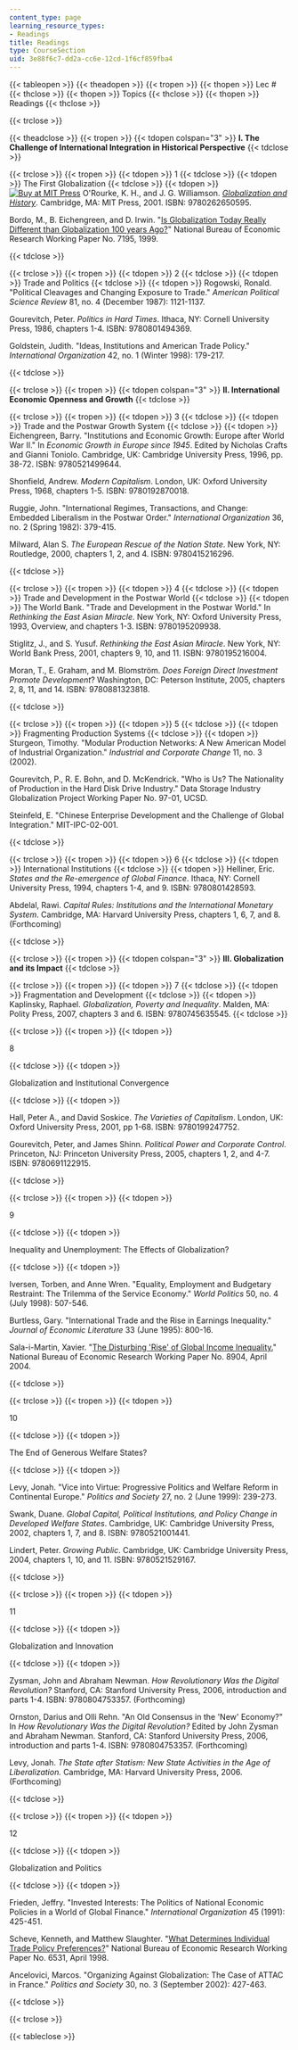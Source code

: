 ```yaml
---
content_type: page
learning_resource_types:
- Readings
title: Readings
type: CourseSection
uid: 3e88f6c7-dd2a-cc6e-12cd-1f6cf859fba4
---
```


{{< tableopen >}}
{{< theadopen >}}
{{< tropen >}}
{{< thopen >}}
Lec #
{{< thclose >}}
{{< thopen >}}
Topics
{{< thclose >}}
{{< thopen >}}
Readings
{{< thclose >}}

{{< trclose >}}

{{< theadclose >}}
{{< tropen >}}
{{< tdopen colspan="3" >}}
**I. The Challenge of International Integration in Historical Perspective**
{{< tdclose >}}

{{< trclose >}}
{{< tropen >}}
{{< tdopen >}}
1
{{< tdclose >}}
{{< tdopen >}}
The First Globalization
{{< tdclose >}}
{{< tdopen >}}
[![Buy at MIT Press](/images/mp_logo.gif)](https://mitpress.mit.edu/9780262650595) O'Rourke, K. H., and J. G. Williamson. [_Globalization and History_](https://mitpress.mit.edu/9780262650595). Cambridge, MA: MIT Press, 2001. ISBN: 9780262650595.

Bordo, M., B. Eichengreen, and D. Irwin. "[Is Globalization Today Really Different than Globalization 100 years Ago?](http://www.nber.org/papers/W7195)" National Bureau of Economic Research Working Paper No. 7195, 1999.


{{< tdclose >}}

{{< trclose >}}
{{< tropen >}}
{{< tdopen >}}
2
{{< tdclose >}}
{{< tdopen >}}
Trade and Politics
{{< tdclose >}}
{{< tdopen >}}
Rogowski, Ronald. "Political Cleavages and Changing Exposure to Trade." _American Political Science Review_ 81, no. 4 (December 1987): 1121-1137.

Gourevitch, Peter. _Politics in Hard Times_. Ithaca, NY: Cornell University Press, 1986, chapters 1-4. ISBN: 9780801494369.

Goldstein, Judith. "Ideas, Institutions and American Trade Policy." _International Organization_ 42, no. 1 (Winter 1998): 179-217.


{{< tdclose >}}

{{< trclose >}}
{{< tropen >}}
{{< tdopen colspan="3" >}}
**II. International Economic Openness and Growth**
{{< tdclose >}}

{{< trclose >}}
{{< tropen >}}
{{< tdopen >}}
3
{{< tdclose >}}
{{< tdopen >}}
Trade and the Postwar Growth System
{{< tdclose >}}
{{< tdopen >}}
Eichengreen, Barry. "Institutions and Economic Growth: Europe after World War II." In _Economic Growth in Europe since 1945_. Edited by Nicholas Crafts and Gianni Toniolo. Cambridge, UK: Cambridge University Press, 1996, pp. 38-72. ISBN: 9780521499644.

Shonfield, Andrew. _Modern Capitalism_. London, UK: Oxford University Press, 1968, chapters 1-5. ISBN: 9780192870018.

Ruggie, John. "International Regimes, Transactions, and Change: Embedded Liberalism in the Postwar Order." _International Organization_ 36, no. 2 (Spring 1982): 379-415.

Milward, Alan S. _The European Rescue of the Nation State_. New York, NY: Routledge, 2000, chapters 1, 2, and 4. ISBN: 9780415216296.


{{< tdclose >}}

{{< trclose >}}
{{< tropen >}}
{{< tdopen >}}
4
{{< tdclose >}}
{{< tdopen >}}
Trade and Development in the Postwar World
{{< tdclose >}}
{{< tdopen >}}
The World Bank. "Trade and Development in the Postwar World." In _Rethinking the East Asian Miracle_. New York, NY: Oxford University Press, 1993, Overview, and chapters 1-3. ISBN: 9780195209938.

Stiglitz, J., and S. Yusuf. _Rethinking the East Asian Miracle_. New York, NY: World Bank Press, 2001, chapters 9, 10, and 11. ISBN: 9780195216004.

Moran, T., E. Graham, and M. Blomström. _Does Foreign Direct Investment Promote Development_? Washington, DC: Peterson Institute, 2005, chapters 2, 8, 11, and 14. ISBN: 9780881323818.


{{< tdclose >}}

{{< trclose >}}
{{< tropen >}}
{{< tdopen >}}
5
{{< tdclose >}}
{{< tdopen >}}
Fragmenting Production Systems
{{< tdclose >}}
{{< tdopen >}}
Sturgeon, Timothy. "Modular Production Networks: A New American Model of Industrial Organization." _Industrial and Corporate Change_ 11, no. 3 (2002).

Gourevitch, P., R. E. Bohn, and D. McKendrick. "Who is Us? The Nationality of Production in the Hard Disk Drive Industry." Data Storage Industry Globalization Project Working Paper No. 97-01, UCSD.

Steinfeld, E. "Chinese Enterprise Development and the Challenge of Global Integration." MIT-IPC-02-001.


{{< tdclose >}}

{{< trclose >}}
{{< tropen >}}
{{< tdopen >}}
6
{{< tdclose >}}
{{< tdopen >}}
International Institutions
{{< tdclose >}}
{{< tdopen >}}
Helliner, Eric. _States and the Re-emergence of Global Finance_. Ithaca, NY: Cornell University Press, 1994, chapters 1-4, and 9. ISBN: 9780801428593.

Abdelal, Rawi. _Capital Rules: Institutions and the International Monetary System_. Cambridge, MA: Harvard University Press, chapters 1, 6, 7, and 8. (Forthcoming)


{{< tdclose >}}

{{< trclose >}}
{{< tropen >}}
{{< tdopen colspan="3" >}}
**III. Globalization and its Impact**
{{< tdclose >}}

{{< trclose >}}
{{< tropen >}}
{{< tdopen >}}
7
{{< tdclose >}}
{{< tdopen >}}
Fragmentation and Development
{{< tdclose >}}
{{< tdopen >}}
Kaplinsky, Raphael. _Globalization, Poverty and Inequality_. Malden, MA: Polity Press, 2007, chapters 3 and 6. ISBN: 9780745635545.
{{< tdclose >}}

{{< trclose >}}
{{< tropen >}}
{{< tdopen >}}


8


{{< tdclose >}}
{{< tdopen >}}


Globalization and Institutional Convergence


{{< tdclose >}}
{{< tdopen >}}


Hall, Peter A., and David Soskice. _The Varieties of Capitalism_. London, UK: Oxford University Press, 2001, pp 1-68. ISBN: 9780199247752.

Gourevitch, Peter, and James Shinn. _Political Power and Corporate Control_. Princeton, NJ: Princeton University Press, 2005, chapters 1, 2, and 4-7. ISBN: 9780691122915.


{{< tdclose >}}

{{< trclose >}}
{{< tropen >}}
{{< tdopen >}}


9


{{< tdclose >}}
{{< tdopen >}}


Inequality and Unemployment: The Effects of Globalization?


{{< tdclose >}}
{{< tdopen >}}


Iversen, Torben, and Anne Wren. "Equality, Employment and Budgetary Restraint: The Trilemma of the Service Economy." _World Politics_ 50, no. 4 (July 1998): 507-546.

Burtless, Gary. "International Trade and the Rise in Earnings Inequality." _Journal of Economic Literature_ 33 (June 1995): 800-16.

Sala-i-Martin, Xavier. "[The Disturbing 'Rise' of Global Income Inequality.](http://www.nber.org/papers/W8904)" National Bureau of Economic Research Working Paper No. 8904, April 2004.


{{< tdclose >}}

{{< trclose >}}
{{< tropen >}}
{{< tdopen >}}


10


{{< tdclose >}}
{{< tdopen >}}


The End of Generous Welfare States?


{{< tdclose >}}
{{< tdopen >}}


Levy, Jonah. "Vice into Virtue: Progressive Politics and Welfare Reform in Continental Europe." _Politics and Society_ 27, no. 2 (June 1999): 239-273.

Swank, Duane. _Global Capital, Political Institutions, and Policy Change in Developed Welfare States_. Cambridge, UK: Cambridge University Press, 2002, chapters 1, 7, and 8. ISBN: 9780521001441.

Lindert, Peter. _Growing Public_. Cambridge, UK: Cambridge University Press, 2004, chapters 1, 10, and 11. ISBN: 9780521529167.


{{< tdclose >}}

{{< trclose >}}
{{< tropen >}}
{{< tdopen >}}


11


{{< tdclose >}}
{{< tdopen >}}


Globalization and Innovation


{{< tdclose >}}
{{< tdopen >}}


Zysman, John and Abraham Newman. _How Revolutionary Was the Digital Revolution?_ Stanford, CA: Stanford University Press, 2006, introduction and parts 1-4. ISBN: 9780804753357. (Forthcoming)

Ornston, Darius and Olli Rehn. "An Old Consensus in the 'New' Economy?" In _How Revolutionary Was the Digital Revolution?_ Edited by John Zysman and Abraham Newman. Stanford, CA: Stanford University Press, 2006, introduction and parts 1-4. ISBN: 9780804753357. (Forthcoming)

Levy, Jonah. _The State after Statism: New State Activities in the Age of Liberalization._ Cambridge, MA: Harvard University Press, 2006. (Forthcoming)


{{< tdclose >}}

{{< trclose >}}
{{< tropen >}}
{{< tdopen >}}


12


{{< tdclose >}}
{{< tdopen >}}


Globalization and Politics


{{< tdclose >}}
{{< tdopen >}}


Frieden, Jeffry. "Invested Interests: The Politics of National Economic Policies in a World of Global Finance." _International Organization_ 45 (1991): 425-451.

Scheve, Kenneth, and Matthew Slaughter. "[What Determines Individual Trade Policy Preferences?](http://www.nber.org/papers/W6531)" National Bureau of Economic Research Working Paper No. 6531, April 1998.

Ancelovici, Marcos. "Organizing Against Globalization: The Case of ATTAC in France." _Politics and Society_ 30, no. 3 (September 2002): 427-463.


{{< tdclose >}}

{{< trclose >}}

{{< tableclose >}}
